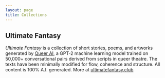 ```yaml
---
layout: page
title: Collections
---
```


## Ultimate Fantasy

*Ultimate Fantasy* is a collection of short stories, poems, and artworks generated by [Queer AI](/queerai), a GPT-2 machine learning model trained on 50,000+ conversational pairs derived from scripts in queer theatre. The texts have been minimally modified for flow, coherence and structure. All content is 100% A.I. generated. More at [ultimatefantasy.club](https://ultimatefantasy.club/)
